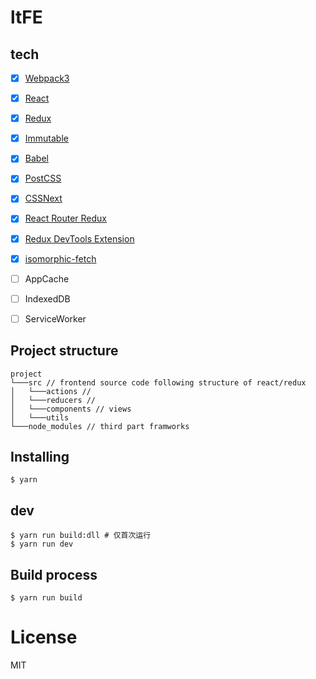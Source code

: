 # ltFE

## tech

- [x] [Webpack3](https://webpack.github.io)
- [x] [React](https://facebook.github.io/react/)
- [x] [Redux](https://github.com/reactjs/redux)
- [x] [Immutable](https://github.com/facebook/immutable-js/)
- [x] [Babel](https://babeljs.io/)
- [x] [PostCSS](https://github.com/postcss/postcss)
- [x] [CSSNext](https://github.com/outpunk/postcss-modules)
- [x] [React Router Redux](https://github.com/reactjs/react-router-redux)
- [x] [Redux DevTools Extension](https://github.com/zalmoxisus/redux-devtools-extension)
- [x] [isomorphic-fetch](https://github.com/matthew-andrews/isomorphic-fetch)
- [ ] AppCache
- [ ] IndexedDB
- [ ] ServiceWorker


## Project structure
```
project
└───src // frontend source code following structure of react/redux
│   └───actions //
│   └───reducers // 
│   └───components // views
│   └───utils
└───node_modules // third part framworks
```


## Installing

```
$ yarn
```

## dev

```
$ yarn run build:dll # 仅首次运行
$ yarn run dev
```

## Build process

```
$ yarn run build
```


# License

MIT
